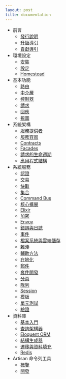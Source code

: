 ```yaml
---
layout: post
title: documentation
---
```

- 前言
    - [發行說明](/laravel_tw/docs/5.0/releases)
    - [升級導引](/laravel_tw/docs/5.0/upgrade)
    - [貢獻導引](/laravel_tw/docs/5.0/contributions)
- 環境設定
    - [安裝](/laravel_tw/docs/5.0/installation)
    - [設定](/laravel_tw/docs/5.0/configuration)
    - [Homestead](/laravel_tw/docs/5.0/homestead)
- 基本功能
    - [路由](/laravel_tw/docs/5.0/routing)
    - [中介層](/laravel_tw/docs/5.0/middleware)
    - [控制器](/laravel_tw/docs/5.0/controllers)
    - [請求](/laravel_tw/docs/5.0/requests)
    - [回應](/laravel_tw/docs/5.0/responses)
    - [視圖](/laravel_tw/docs/5.0/views)
- 系統架構
    - [服務提供者](/laravel_tw/docs/5.0/providers)
    - [服務容器](/laravel_tw/docs/5.0/container)
    - [Contracts](/laravel_tw/docs/5.0/contracts)
    - [Facades](/laravel_tw/docs/5.0/facades)
    - [請求的生命週期](/laravel_tw/docs/5.0/lifecycle)
    - [應用程式結構](/laravel_tw/docs/5.0/structure)
- 系統服務
    - [認證](/laravel_tw/docs/5.0/authentication)
    - [交易](/laravel_tw/docs/5.0/billing)
    - [快取](/laravel_tw/docs/5.0/cache)
    - [集合](/laravel_tw/docs/5.0/collections)
    - [Command Bus](/laravel_tw/docs/5.0/bus)
    - [核心擴展](/laravel_tw/docs/5.0/extending)
    - [Elixir](/laravel_tw/docs/5.0/elixir)
    - [加密](/laravel_tw/docs/5.0/encryption)
    - [Envoy](/laravel_tw/docs/5.0/envoy)
    - [錯誤與日誌](/laravel_tw/docs/5.0/errors)
    - [事件](/laravel_tw/docs/5.0/events)
    - [檔案系統與雲端儲存](/laravel_tw/docs/5.0/filesystem)
    - [雜湊](/laravel_tw/docs/5.0/hashing)
    - [輔助方法](/laravel_tw/docs/5.0/helpers)
    - [在地化](/laravel_tw/docs/5.0/localization)
    - [郵件](/laravel_tw/docs/5.0/mail)
    - [套件開發](/laravel_tw/docs/5.0/packages)
    - [分頁](/laravel_tw/docs/5.0/pagination)
    - [隊列](/laravel_tw/docs/5.0/queues)
    - [Session](/laravel_tw/docs/5.0/session)
    - [模板](/laravel_tw/docs/5.0/templates)
    - [單元測試](/laravel_tw/docs/5.0/testing)
    - [驗證](/laravel_tw/docs/5.0/validation)
- 資料庫
    - [基本入門](/laravel_tw/docs/5.0/database)
    - [查詢架構器](/laravel_tw/docs/5.0/queries)
    - [Eloquent ORM](/laravel_tw/docs/5.0/eloquent)
    - [結構生成器](/laravel_tw/docs/5.0/schema)
    - [遷移與資料填充](/laravel_tw/docs/5.0/migrations)
    - [Redis](/laravel_tw/docs/5.0/redis)
- Artisan 命令列工具
    - [概覽](/laravel_tw/docs/5.0/artisan)
    - [開發](/laravel_tw/docs/5.0/commands)
